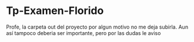 # Tp-Examen-Florido
Profe, la carpeta out del proyecto por algun motivo no me deja subirla. 
Aun así tampoco deberia ser importante, pero por las dudas le aviso
